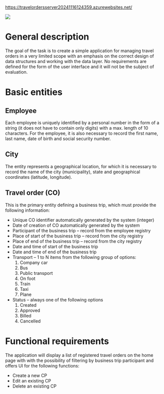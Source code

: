 ﻿https://travelordersserver20241116124359.azurewebsites.net/

![](https://github.com/MatusGramblicka/TravelOrders/raw/master/Sample.png)

# General description
The goal of the task is to create a simple application for managing travel orders in a very
limited scope with an emphasis on the correct design of data structures and working with the data layer. 
No requirements are defined for the form of the user interface and it will not be the subject of evaluation.
# Basic entities
## Employee
Each employee is uniquely identified by a personal number in the form of a string (it does not have to
contain only digits) with a max. length of 10 characters. For the employee, it is also necessary to record the first
name, last name, date of birth and social security number.
## City
The entity represents a geographical location, for which it is necessary to record the name of the city
(municipality), state and geographical coordinates (latitude, longitude).
## Travel order (CO)
This is the primary entity defining a business trip, which must provide the following
information:
 - Unique CO identifier automatically generated by the system (integer)
 - Date of creation of CO automatically generated by the system
 - Participant of the business trip – record from the employee registry
 - Place of start of the business trip – record from the city registry
 - Place of end of the business trip – record from the city registry
 - Date and time of start of the business trip
 - Date and time of end of the business trip
 - Transport – 1 to N items from the following group of options:
    1. Company car
    2. Bus
    3. Public transport
    4. On foot
    5. Train
    6. Taxi
    7. Plane
 - Status – always one of the following options
    1. Created
    2. Approved
    3. Billed
    4. Cancelled
# Functional requirements
The application will display a list of registered travel orders on the home page with with the possibility of
filtering by business trip participant and offers UI for the following functions:
 - Create a new CP
 - Edit an existing CP
 - Delete an existing CP
